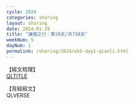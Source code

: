 ```yaml
---
cycle: 2024
categories: sharing
layout: sharing
date: 2024-01-29
title: "謙理之行：第29天/共730天"
weekNum: 5
dayNum: 1
permalink: /sharing/2024/wk5-day1-qianli.html
---
```

【經文梳理】  
[QLTITLE](QLLINK)

【背經經文】  
QLVERSE
